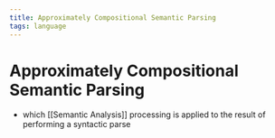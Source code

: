 ```yaml
---
title: Approximately Compositional Semantic Parsing
tags: language
---
```


# Approximately Compositional Semantic Parsing
- which [[Semantic Analysis]] processing is applied to the result of performing a syntactic parse












































































